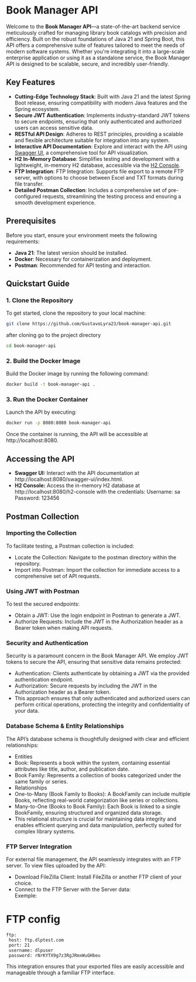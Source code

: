 # Book Manager API

Welcome to the **Book Manager API**—a state-of-the-art backend service meticulously crafted for managing library book catalogs with precision and efficiency. Built on the robust foundations of Java 21 and Spring Boot, this API offers a comprehensive suite of features tailored to meet the needs of modern software systems. Whether you're integrating it into a large-scale enterprise application or using it as a standalone service, the Book Manager API is designed to be scalable, secure, and incredibly user-friendly.

## Key Features

- **Cutting-Edge Technology Stack**: Built with Java 21 and the latest Spring Boot release, ensuring compatibility with modern Java features and the Spring ecosystem.
- **Secure JWT Authentication**: Implements industry-standard JWT tokens to secure endpoints, ensuring that only authenticated and authorized users can access sensitive data.
- **RESTful API Design**: Adheres to REST principles, providing a scalable and flexible architecture suitable for integration into any system.
- **Interactive API Documentation**: Explore and interact with the API using [Swagger UI](http://localhost:8080/swagger-ui/index.html), a comprehensive tool for API visualization.
- **H2 In-Memory Database**: Simplifies testing and development with a lightweight, in-memory H2 database, accessible via the [H2 Console](http://localhost:8080/h2-console).
- **FTP Integration**: FTP Integration: Supports file export to a remote FTP server, with options to choose between Excel and TXT formats during file transfer.
- **Detailed Postman Collection**: Includes a comprehensive set of pre-configured requests, streamlining the testing process and ensuring a smooth development experience.

## Prerequisites

Before you start, ensure your environment meets the following requirements:

- **Java 21**: The latest version should be installed.
- **Docker**: Necessary for containerization and deployment.
- **Postman**: Recommended for API testing and interaction.

## Quickstart Guide

### 1. Clone the Repository

To get started, clone the repository to your local machine:

```bash
git clone https://github.com/GustavoLyra23/book-manager-api.git
```
after cloning go to the project directory
```bash
cd book-manager-api
```

### 2. Build the Docker Image
Build the Docker image by running the following command:

```bash
docker build -t book-manager-api .
```
### 3. Run the Docker Container
Launch the API by executing:

```bash
docker run -p 8080:8080 book-manager-api
```

Once the container is running, the API will be accessible at http://localhost:8080.

## Accessing the API
- **Swagger UI:** Interact with the API documentation at http://localhost:8080/swagger-ui/index.html.
- **H2 Console:** Access the in-memory H2 database at http://localhost:8080/h2-console with the credentials:
   Username: sa
   Password: 123456
 
## Postman Collection
### Importing the Collection
To facilitate testing, a Postman collection is included:

- Locate the Collection: Navigate to the postman directory within the repository.
- Import into Postman: Import the collection for immediate access to a comprehensive set of API requests.

### Using JWT with Postman
To test the secured endpoints:

- Obtain a JWT: Use the login endpoint in Postman to generate a JWT.
- Authorize Requests: Include the JWT in the Authorization header as a Bearer token when making API requests.

### Security and Authentication
Security is a paramount concern in the Book Manager API. We employ JWT tokens to secure the API, ensuring that sensitive data remains protected:

- Authentication: Clients authenticate by obtaining a JWT via the provided authentication endpoint.
- Authorization: Secure requests by including the JWT in the Authorization header as a Bearer token.
- This approach ensures that only authenticated and authorized users can perform critical operations, protecting the integrity and confidentiality of your data.

### Database Schema & Entity Relationships
The API’s database schema is thoughtfully designed with clear and efficient relationships:

- Entities
- Book: Represents a book within the system, containing essential attributes like title, author, and publication date.
- Book Family: Represents a collection of books categorized under the same family or series.
- Relationships
- One-to-Many (Book Family to Books): A BookFamily can include multiple Books, reflecting real-world categorization like series or collections.
- Many-to-One (Books to Book Family): Each Book is linked to a single BookFamily, ensuring structured and organized data storage.
- This relational structure is crucial for maintaining data integrity and enables efficient querying and data manipulation, perfectly suited for complex library systems.

### FTP Server Integration
For external file management, the API seamlessly integrates with an FTP server. To view files uploaded by the API:

- Download FileZilla Client: Install FileZilla or another FTP client of your choice.
- Connect to the FTP Server with the Server data:  
 Exemple: 

 # FTP config
    ftp:
     host: ftp.dlptest.com
     port: 21
     username: dlpuser
     password: rNrKYTX9g7z3RgJRmxWuGHbeu

This integration ensures that your exported files are easily accessible and manageable through a familiar FTP interface.
